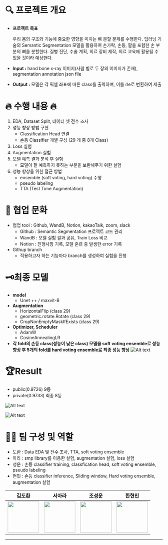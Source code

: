 # 🔍 프로젝트 개요
- **프로젝트 목표**

    우리 몸의 구조와 기능에 중요한 영향을 미치는 뼈 분할 문제를 수행한다. 딥러닝 기술의 Semantic Segmentation 모델을 활용하여 손가락, 손등, 팔을 포함한 손 부분의 뼈를 분할한다. 질병 진단, 수술 계획, 의료 장비 제작, 의료 교육에 활용될 수 있을 것이라 예상한다.
    

- **Input :** hand bone x-ray 이미지(사람 별로 두 장의 이미지가 존재), segmentation annotation json file
- **Output :** 모델은 각 픽셀 좌표에 따른 class를 출력하며, 이를 rle로 변환하여 제출


# 🔥 수행 내용 🔥
1. EDA, Dataset Split, 데이터 셋 전수 조사
2. 성능 향상 방법 구현
    - Classification Head 연결 
    - 손등 Classifier 개별 구성 (29 개 중 8개 Class)
3. Loss 실험
4. Augmentation 실험
5. 모델 예측 결과 분석 후 실험
    - 모델이 잘 예측하지 못하는 부분을 보완해주기 위한 실험
6. 성능 향상을 위한 접근 방법 
    - ensemble (soft voting, hard voting) 수행
    - pseudo labeling
    - TTA (Test Time Augmentation)
# 🧱 협업 문화
- 협업 tool : Github, WandB, Notion, kakaoTalk, zoom, slack
    - Github : Semantic Segmentation 프로젝트 코드 관리
    - WandB : 모델 실험 결과 공유, Train Loss 비교
    - Notion :  진행사항 기록, 모델 훈련 중 발생한 error 기록
- Githup branch
    - 적용하고자 하는 기능마다 branch를 생성하여 실험을 진행
        
# 🗝️최종 모델
- **model**
    - Unet ++ / maxvit-B
- **Augmentation**
    - HorizontalFlip (class 29)
    - geometric.rotate.Rotate (class 29)
    - CropNonEmptyMaskIfExists (class 29)
- **Optimizer, Scheduler**
    - AdamW
    - CosineAnnealingLR
- **각 fold의 손등 class(성능이 낮은 class) 모델을 soft voting ensemble로 성능 향상 후 5개의 fold를 hard voting ensemble로 최종 성능 향상**
    ![Alt text](image.png)
# 🏆Result
- public(0.9726) 9등
- private(0.9733) 최종 8등

![Alt text](image-1.png)

![Alt text](image-2.png)


# 👨‍🌾  팀 구성 및 역할
- 도환 : Data EDA 및 전수 조사, TTA, soft voting ensemble
- 아라 : smp library를 이용한 실험, augmentation 실험, loss 실험
- 성운 : 손등 classifier training, classfication head, soft voting ensemble, pseudo labeling
- 현민 : 손등 classifier inference, Sliding window, Hard voting ensemble, augmentation 실험


|김도환 |                                                  서아라|                                                   조성운|한현민|
|:--------------------------------------------------------------------------------------------------------------------------------------------------------------------:|:-------------------------------------------------------------------------------------------------------------------------------------------------------------------:|:----------------------------------------------------------------------------------------------------------------------------------------------------------------------:|:----------------------------------------------------------------------------------------------------------------------------------------------------------------------:|
| [<img src="https://avatars.githubusercontent.com/u/121927513?v=4" alt="" style="width:100px;100px;">](https://github.com/rlaehghks5) <br/> | [<img src="https://avatars.githubusercontent.com/u/68554446?v=4" alt="" style="width:100px;100px;">](https://github.com/araseo) <br/>  |[<img src="https://avatars.githubusercontent.com/u/126544082?v=4" alt="" style="width:100px;100px;">](https://github.com/nebulajo) <br/> | [<img src="https://avatars.githubusercontent.com/u/33598545?s=400&u=d0aaa9e96fd2fa1d0c1aa034d8e9e2c8daf96473&v=4" alt="" style="width:100px;100px;">](https://github.com/Hyunmin-H) <br/> |

****